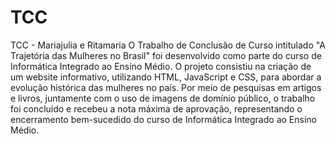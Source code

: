 # TCC
TCC - Mariajulia e Ritamaria
O Trabalho de Conclusão de Curso intitulado "A Trajetória das Mulheres no Brasil" foi desenvolvido como parte do curso de Informática Integrado ao Ensino Médio. O projeto consistiu na criação de um website informativo, utilizando HTML, JavaScript e CSS, para abordar a evolução histórica das mulheres no país. Por meio de pesquisas em artigos e livros, juntamente com o uso de imagens de domínio público, o trabalho foi concluído e recebeu a nota máxima de aprovação, representando o encerramento bem-sucedido do curso de Informática Integrado ao Ensino Médio.
